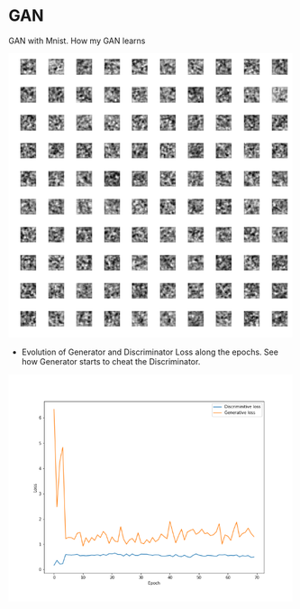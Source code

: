 # GAN

GAN with Mnist. How my GAN learns

![gif](/GenImages/Gif.gif "Title")

- Evolution of Generator and Discriminator Loss along the epochs. See how Generator starts to cheat the Discriminator.

![loss](/Loss/dcgan_loss_epoch_70.png "Loss")
